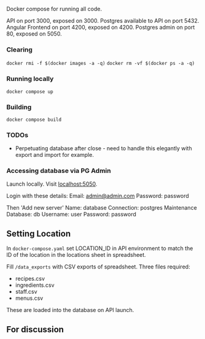 Docker compose for running all code.

API on port 3000, exposed on 3000.
Postgres available to API on port 5432.
Angular Frontend on port 4200, exposed on 4200.
Postgres admin on port 80, exposed on 5050.

### Clearing

`docker rmi -f $(docker images -a -q)`
`docker rm -vf $(docker ps -a -q)`

### Running locally

`docker compose up`

### Building

`docker compose build`

### TODOs

- Perpetuating database after close - need to handle this elegantly with export and import for example.

### Accessing database via PG Admin

Launch locally. Visit [localhost:5050](http://localhost:5050).

Login with these details:
Email: admin@admin.com
Password: password

Then 'Add new server'
Name: database
Connection: postgres
Maintenance Database: db
Username: user
Password: password

## Setting Location

In `docker-compose.yaml` set LOCATION_ID in API environment to match the ID of the location in the locations sheet in spreadsheet.

Fill `/data_exports` with CSV exports of spreadsheet. Three files required:

- recipes.csv
- ingredients.csv
- staff.csv
- menus.csv

These are loaded into the database on API launch.

## For discussion
